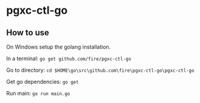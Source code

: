 pgxc-ctl-go
==========

## How to use

On Windows setup the golang installation.

In a terminal: `go get github.com/fire/pgxc-ctl-go`

Go to directory: `cd $HOME\go\src\github.com\fire\pgxc-ctl-go\pgxc-ctl-go`

Get go dependencies: `go get`

Run main: `go run main.go`
